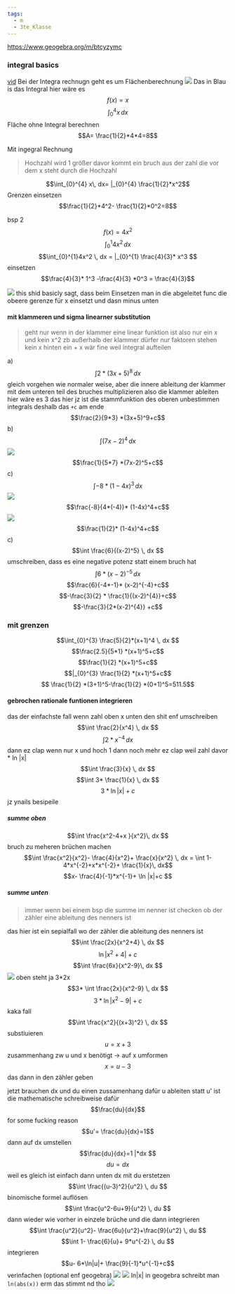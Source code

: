 ```yaml
---
tags:
  - m
  - 3te_Klasse
---
```

https://www.geogebra.org/m/btcyzymc
### integral basics
[vid](https://www.youtube.com/watch?v=0vdcvDg-Lkk)
Bei der Integra rechnugn geht es um Flächenberechnung
![](https://i.imgur.com/7WBpfKF.png)
Das in Blau is das Integral hier wäre es 
$$f(x)=x$$
$$\int_{0}^{4} x\, dx $$
Fläche ohne Integral berechnen
$$A= \frac{1}{2}*4*4=8$$

Mit ingegral Rechnung
> Hochzahl wird 1 größer davor kommt ein bruch aus der zahl die vor dem x steht durch die Hochzahl

$$\int_{0}^{4} x\, dx= |_{0}^{4} \frac{1}{2}*x^2$$
Grenzen einsetzen
$$\frac{1}{2}*4^2- \frac{1}{2}*0^2=8$$

bsp 2
$$f(x)=4x^2$$
$$\int_{0}^{1}4x^2  \, dx $$
$$\int_{0}^{1}4x^2  \, dx = |_{0}^{1} \frac{4}{3}* x^3 $$
einsetzen
$$\frac{4}{3}* 1^3 -\frac{4}{3} *0^3 = \frac{4}{3}$$

![](https://i.imgur.com/j2ol8SL.png)
this shid basicly sagt, dass beim Einsetzen man in die abgeleitet func die obeere gerenze für x einsetzt und dasn minus unten
#### mit klammeren und sigma linearner substitution

> geht nur wenn in der klammer eine linear funktion ist also nur ein x und kein x^2 zb
> außerhalb der klammer dürfer nur faktoren stehen kein x
> hinten ein + x wär fine weil integral aufteilen

a)
$$\int 2*(3x+5)^8 \, dx $$
gleich vorgehen wie normaler weise, aber die innere ableitung der klammer mit dem unteren teil des bruches multiplizieren also die klammer ableiten hier wäre es 3
das hier jz ist die stammfunktion des oberen unbestimmen integrals deshalb das `+c` am ende
$$\frac{2}{9*3} *(3x+5)^9+c$$
b)
$$\int (7x-2)^4 \, dx $$
![](https://i.imgur.com/WPlxVGC.png)
$$\frac{1}{5*7} *(7x-2)^5+c$$
c)
$$\int  -8 *(1-4x)^3 \, dx $$
![](https://i.imgur.com/bCV3dCx.png)
$$\frac{-8}{4*(-4)}* (1-4x)^4+c$$
![](https://i.imgur.com/1TbZlfI.png)
$$\frac{1}{2}* (1-4x)^4+c$$
c)
$$\int \frac{6}{(x-2)^5} \, dx $$
umschreiben, dass es eine negative potenz statt einem bruch hat
$$\int 6*(x-2)^{-5} \, dx $$
$$\frac{6}{-4*-1}* (x-2)^{-4}+c$$
$$-\frac{3}{2} * \frac{1}{(x-2)^{4}}+c$$
$$-\frac{3}{2*(x-2)^{4}} +c$$
### mit grenzen
$$\int_{0}^{3} \frac{5}{2}*(x+1)^4  \, dx $$
$$\frac{2.5}{5*1} *(x+1)^5+c$$
$$\frac{1}{2} *(x+1)^5+c$$
$$|_{0}^{3} \frac{1}{2} *(x+1)^5+c$$
$$ \frac{1}{2} *(3+1)^5-\frac{1}{2} *(0+1)^5=511.5$$

#### gebrochen rationale funtionen integrieren

das der einfachste fall wenn zahl oben x unten den shit enf umschreiben
$$\int \frac{2}{x^4} \, dx $$
$$\int 2*x^{-4} \, dx $$
dann ez clap
wenn nur x und hoch 1 dann noch mehr ez clap weil zahl davor \* ln |x|
$$\int  \frac{3}{x} \, dx $$
$$\int 3* \frac{1}{x} \, dx $$
$$3* \ln | x | +c$$
jz ynails besipeile
##### summe oben
$$\int \frac{x^2-4+x }{x^2}\, dx $$
bruch zu meheren brüchen machen
$$\int  \frac{x^2}{x^2}- \frac{4}{x^2}+ \frac{x}{x^2} \, dx = \int   1-4*x^{-2}+x*x^{-2}+ \frac{1}{x}\, dx$$
$$x- \frac{4}{-1}*x^{-1}+ \ln |x|+c $$
##### summe unten
> immer wenn bei einem bsp die summe im nenner ist checken ob der zähler eine ableitung des nenners ist

das hier ist ein sepialfall wo der zähler die ableitung des nenners ist
$$\int  \frac{2x}{x^2+4} \, dx $$
$$\ln|x^2 +4|+c$$
$$\int  \frac{6x}{x^2-9}\, dx $$
![](https://i.imgur.com/g5BtIOJ.png)
oben steht ja 3\*2x
$$3* \int \frac{2x}{x^2-9} \, dx $$
$$3* \ln |x^2-9|+c$$
kaka fall
$$\int \frac{x^2}{(x+3)^2} \, dx $$
substiuieren
$$u=x+3$$
zusammenhang zw u und x benötigt → auf x umformen
$$x=u-3$$
das dann in den zähler geben

jetzt brauchen dx und du einen zussamenhang
dafür u ableiten statt u' ist die mathematische schreibweise dafür
$$\frac{du}{dx}$$
for some fucking reason
$$u'= \frac{du}{dx}=1$$
dann auf dx umstellen
$$\frac{du}{dx}=1 |*dx $$
$$du = dx$$
weil es gleich ist einfach dann unten dx mit du erstetzen
$$\int \frac{(u-3)^2}{u^2} \, du $$
binomische formel auflösen
$$\int \frac{u^2-6u+9}{u^2} \, du $$
dann wieder wie vorher in einzele brüche und die dann integrieren
$$\int  \frac{u^2}{u^2}- \frac{6u}{u^2}+\frac{9}{u^2} \, du $$
$$\int 1- \frac{6}{u}+ 9*u^{-2} \, du $$
integrieren
$$u- 6*\ln|u|+ \frac{9}{-1}*u^{-1}+c$$
verinfachen (optional enf geogebra)
![](https://i.imgur.com/NGmPMp8.png)
![](https://i.imgur.com/2OqUIUM.png)
ln|x| in geogebra schreibt man `ln(abs(x))`
erm das stimmt nd tho
![](https://i.imgur.com/jMOlsFC.png)